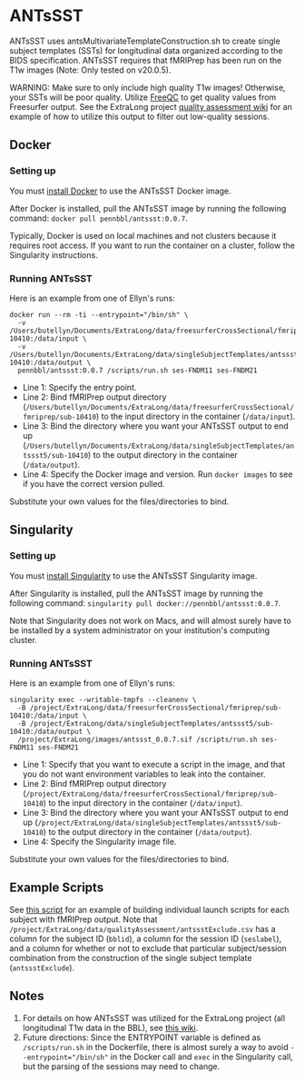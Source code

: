 # ANTsSST

ANTsSST uses antsMultivariateTemplateConstruction.sh to create single subject
templates (SSTs) for longitudinal data organized according to the BIDS specification.
ANTsSST requires that fMRIPrep has been run on the T1w images (Note: Only tested on v20.0.5).

WARNING: Make sure to only include high quality T1w images! Otherwise, your
SSTs will be poor quality. Utilize [FreeQC](https://github.com/PennBBL/freeqc)
to get quality values from Freesurfer output. See the ExtraLong project
[quality assessment wiki](https://github.com/PennBBL/ExtraLong/wiki/1.-Quality-Assessment)
for an example of how to utilize this output to filter out low-quality sessions.

## Docker
### Setting up
You must [install Docker](https://docs.docker.com/get-docker/) to use the ANTsSST
Docker image.

After Docker is installed, pull the ANTsSST image by running the following command:
`docker pull pennbbl/antssst:0.0.7`.

Typically, Docker is used on local machines and not clusters because it requires
root access. If you want to run the container on a cluster, follow the Singularity
instructions.

### Running ANTsSST
Here is an example from one of Ellyn's runs:
```
docker run --rm -ti --entrypoint="/bin/sh" \
  -v /Users/butellyn/Documents/ExtraLong/data/freesurferCrossSectional/fmriprep/sub-10410:/data/input \
  -v /Users/butellyn/Documents/ExtraLong/data/singleSubjectTemplates/antssst5/sub-10410:/data/output \
  pennbbl/antssst:0.0.7 /scripts/run.sh ses-FNDM11 ses-FNDM21
```

- Line 1: Specify the entry point.
- Line 2: Bind fMRIPrep output directory (`/Users/butellyn/Documents/ExtraLong/data/freesurferCrossSectional/fmriprep/sub-10410`)
to the input directory in the container (`/data/input`).
- Line 3: Bind the directory where you want your ANTsSST output to end up
(`/Users/butellyn/Documents/ExtraLong/data/singleSubjectTemplates/antssst5/sub-10410`)
to the output directory in the container (`/data/output`).
- Line 4: Specify the Docker image and version. Run `docker images` to see if you
have the correct version pulled.

Substitute your own values for the files/directories to bind.

## Singularity
### Setting up
You must [install Singularity](https://singularity.lbl.gov/docs-installation) to
use the ANTsSST Singularity image.

After Singularity is installed, pull the ANTsSST image by running the following command:
`singularity pull docker://pennbbl/antssst:0.0.7`.

Note that Singularity does not work on Macs, and will almost surely have to be
installed by a system administrator on your institution's computing cluster.

### Running ANTsSST
Here is an example from one of Ellyn's runs:
```
singularity exec --writable-tmpfs --cleanenv \
  -B /project/ExtraLong/data/freesurferCrossSectional/fmriprep/sub-10410:/data/input \
  -B /project/ExtraLong/data/singleSubjectTemplates/antssst5/sub-10410:/data/output \
  /project/ExtraLong/images/antssst_0.0.7.sif /scripts/run.sh ses-FNDM11 ses-FNDM21
```

- Line 1: Specify that you want to execute a script in the image, and that you
do not want environment variables to leak into the container.
- Line 2: Bind fMRIPrep output directory (`/project/ExtraLong/data/freesurferCrossSectional/fmriprep/sub-10410`)
to the input directory in the container (`/data/input`).
- Line 3: Bind the directory where you want your ANTsSST output to end up
(`/project/ExtraLong/data/singleSubjectTemplates/antssst5/sub-10410`)
to the output directory in the container (`/data/output`).
- Line 4: Specify the Singularity image file.

Substitute your own values for the files/directories to bind.

## Example Scripts
See [this script](https://github.com/PennBBL/ExtraLong/blob/master/scripts/process/ANTsLong/submitANTsSST_v0.0.7.py)
for an example of building individual launch scripts for each subject with fMRIPrep output.
Note that `/project/ExtraLong/data/qualityAssessment/antssstExclude.csv` has a column
for the subject ID (`bblid`), a column for the session ID (`seslabel`), and a
column for whether or not to exclude that particular subject/session combination
from the construction of the single subject template (`antssstExclude`).

## Notes
1. For details on how ANTsSST was utilized for the ExtraLong project (all
longitudinal T1w data in the BBL), see [this wiki](https://github.com/PennBBL/ExtraLong/wiki).
2. Future directions: Since the ENTRYPOINT variable is defined
as `/scripts/run.sh` in the Dockerfile, there is almost surely a way to avoid
`--entrypoint="/bin/sh"` in the Docker call and `exec` in the Singularity call,
but the parsing of the sessions may need to change.
